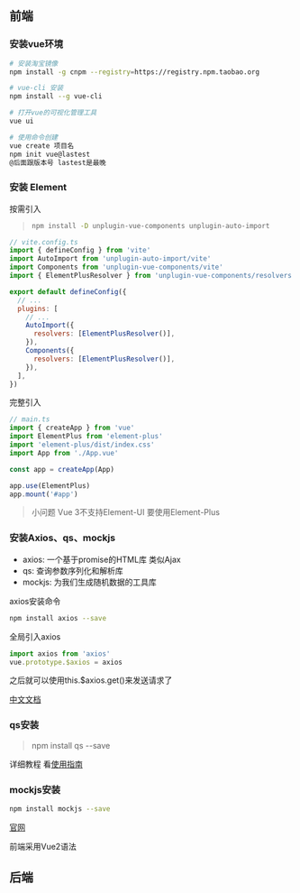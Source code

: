 ## 前端

### 安装vue环境

```sh
# 安装淘宝镜像
npm install -g cnpm --registry=https://registry.npm.taobao.org

# vue-cli 安装
npm install --g vue-cli

# 打开vue的可视化管理工具
vue ui

# 使用命令创建
vue create 项目名
npm init vue@lastest	
@后面跟版本号 lastest是最晚
```

### 安装 Element

按需引入

> ```sh
> npm install -D unplugin-vue-components unplugin-auto-import
> ```

```js
// vite.config.ts
import { defineConfig } from 'vite'
import AutoImport from 'unplugin-auto-import/vite'
import Components from 'unplugin-vue-components/vite'
import { ElementPlusResolver } from 'unplugin-vue-components/resolvers'

export default defineConfig({
  // ...
  plugins: [
    // ...
    AutoImport({
      resolvers: [ElementPlusResolver()],
    }),
    Components({
      resolvers: [ElementPlusResolver()],
    }),
  ],
})
```

完整引入

```ts
// main.ts
import { createApp } from 'vue'
import ElementPlus from 'element-plus'
import 'element-plus/dist/index.css'
import App from './App.vue'

const app = createApp(App)

app.use(ElementPlus)
app.mount('#app')
```

> 小问题  Vue 3不支持Element-UI 要使用Element-Plus

### 安装Axios、qs、mockjs

- axios: 一个基于promise的HTML库 类似Ajax
- qs: 查询参数序列化和解析库
- mockjs: 为我们生成随机数据的工具库

axios安装命令

```sh
npm install axios --save
```

全局引入axios

```js
import axios from 'axios'
vue.prototype.$axios = axios
```

之后就可以使用this.$axios.get()来发送请求了

[中文文档](https://www.axios-http.cn/)

### qs安装

> npm install qs --save

详细教程 看[使用指南](https://juejin.cn/post/6973835825368793125)

### mockjs安装

```sh
npm install mockjs --save
```

[官网](http://mockjs.com/)



前端采用Vue2语法



## 后端